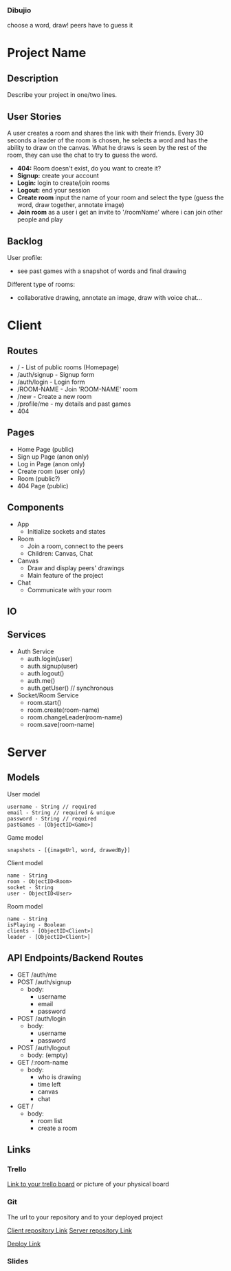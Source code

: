 ### Dibujio

choose a word, draw! peers have to guess it

# Project Name

## Description

Describe your project in one/two lines.

## User Stories

A user creates a room and shares the link with their friends. Every 30 seconds a leader of the room is chosen, he selects a word and has the ability to draw on the canvas. What he draws is seen by the rest of the room, they can use the chat to try to guess the word.

-  **404:** Room doesn't exist, do you want to create it?
-  **Signup:** create your account
-  **Login:** login to create/join rooms
-  **Logout:** end your session
-  **Create room** input the name of your room and select the type (guess the word, draw together, annotate image)
-  **Join room** as a user i get an invite to '/roomName' where i can join other people and play 


## Backlog

User profile:
- see past games with a snapshot of words and final drawing

Different type of rooms:
- collaborative drawing, annotate an image, draw with voice chat...
  
# Client

## Routes

- / - List of public rooms (Homepage)
- /auth/signup - Signup form
- /auth/login - Login form
- /ROOM-NAME - Join 'ROOM-NAME' room
- /new - Create a new room
- /profile/me - my details and past games
- 404

## Pages

- Home Page (public)
- Sign up Page (anon only)
- Log in Page (anon only)
- Create room (user only)
- Room (public?)
- 404 Page (public)

## Components

- App
    - Initialize sockets and states
- Room 
    - Join a room, connect to the peers
    - Children: Canvas, Chat
- Canvas
    - Draw and display peers' drawings
    - Main feature of the project
- Chat
    - Communicate with your room

## IO


## Services

- Auth Service
  - auth.login(user)
  - auth.signup(user)
  - auth.logout()
  - auth.me()
  - auth.getUser() // synchronous
- Socket/Room Service
  - room.start()
  - room.create(room-name)
  - room.changeLeader(room-name)
  - room.save(room-name)

# Server

## Models

User model

```
username - String // required
email - String // required & unique
password - String // required
pastGames - [ObjectID<Game>]
```

Game model

```
snapshots - [{imageUrl, word, drawedBy}]
```

Client model

```
name - String
room - ObjectID<Room>
socket - String
user - ObjectID<User>
```

Room model

``` 
name - String
isPlaying - Boolean
clients - [ObjectID<Client>]
leader - [ObjectID<Client>]
```

## API Endpoints/Backend Routes

- GET /auth/me
- POST /auth/signup
  - body:
    - username
    - email
    - password
- POST /auth/login
  - body:
    - username
    - password
- POST /auth/logout
  - body: (empty)
- GET /:room-name
  - body:
    - who is drawing
    - time left
    - canvas
    - chat
- GET /
  - body:
    - room list
    - create a room

  

## Links

### Trello

[Link to your trello board](https://trello.com/b/gb2DdpJV/dibujio) or picture of your physical board

### Git

The url to your repository and to your deployed project

[Client repository Link](http://github.com/justo-rivera/dibujio-client)
[Server repository Link](http://github.com/justo-rivera/dibujio-server)

[Deploy Link](http://dibujio-client.herokuapp.com)

### Slides


